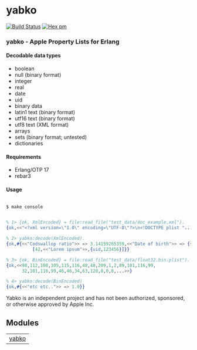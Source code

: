 

# yabko #

[![Build Status](https://travis-ci.org/g-andrade/yabko.png?branch=master)](https://travis-ci.org/g-andrade/yabko)
[![Hex pm](http://img.shields.io/hexpm/v/yabko.svg?style=flat)](https://hex.pm/packages/yabko)


### <a name="yabko_-_Apple_Property_Lists_for_Erlang">yabko - Apple Property Lists for Erlang</a> ###


#### <a name="Decodable_data_types">Decodable data types</a> ####

* boolean
* null (binary format)
* integer
* real
* date
* uid
* binary data
* latin1 text (binary format)
* utf16 text (binary format)
* utf8 text (XML format)
* arrays
* sets (binary format; untested)
* dictionaries


#### <a name="Requirements">Requirements</a> ####

* Erlang/OTP 17
* rebar3


#### <a name="Usage">Usage</a> ####


```

$ make console

```

```erlang

% 1> {ok, XmlEncoded} = file:read_file("test_data/doc_example.xml").
{ok,<<"<?xml version=\"1.0\" encoding=\"UTF-8\"?>\n<!DOCTYPE plist "...>>}

% 2> yabko:decode(XmlEncoded).
{ok,#{<<"Codswallop ratio">> => 3.14159265359,<<"Date of birth">> => {{1973,2,12},{9,18,0}},<<"Name">> => <<"John Doé"/utf8>>,<<"Owned foobars">> => 4321,<<"Pocket contents">> =>
          [42,<<"Lorem ipsum">>,{uid,123456}]}}

% 3> {ok, BinEncoded} = file:read_file("test_data/float32.bin.plist").
{ok,<<98,112,108,105,115,116,48,48,209,1,2,89,101,116,99,
      32,101,116,99,46,46,34,63,128,0,0,8,...>>}

% 4> yabko:decode(BinEncoded)
{ok,#{<<"etc etc..">> => 1.0}}
```
Yabko is an independent project and has not been authorized, sponsored, or otherwise approved by Apple Inc.


## Modules ##


<table width="100%" border="0" summary="list of modules">
<tr><td><a href="yabko.md" class="module">yabko</a></td></tr></table>


